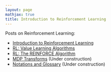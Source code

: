 ```yaml
---
layout: page
mathjax: true
title: Introduction to Reinforcement Learning
---
```


Posts on Reinforcement Learning:
- [Introduction to Reinforcement Learning](/machine_learning/2021/02/13/introduction_to_reinforcement_learning/)
- [RL: Value Learning Algorithms](/machine_learning/2021/02/14/value_learning_algorithms/)
- [RL: The REINFORCE Algorithm](/machine_learning/2021/02/14/reinforce/)
- [MDP Transforms](/machine_learning/rl/mdp_transforms) (Under construction)
- [Notations and Glossary](/machine_learning/rl/notations__and_glossary) (Under construction)

